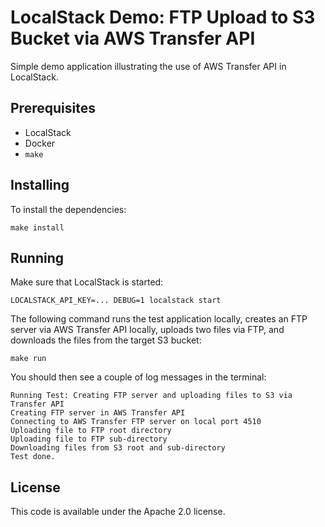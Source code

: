 # LocalStack Demo: FTP Upload to S3 Bucket via AWS Transfer API

Simple demo application illustrating the use of AWS Transfer API in LocalStack.

## Prerequisites

* LocalStack
* Docker
* `make`

## Installing

To install the dependencies:
```
make install
```

## Running

Make sure that LocalStack is started:
```
LOCALSTACK_API_KEY=... DEBUG=1 localstack start
```

The following command runs the test application locally, creates an FTP server via AWS Transfer API locally, uploads two files via FTP, and downloads the files from the target S3 bucket:
```
make run
```

You should then see a couple of log messages in the terminal:
```
Running Test: Creating FTP server and uploading files to S3 via Transfer API
Creating FTP server in AWS Transfer API
Connecting to AWS Transfer FTP server on local port 4510
Uploading file to FTP root directory
Uploading file to FTP sub-directory
Downloading files from S3 root and sub-directory
Test done.
```

## License

This code is available under the Apache 2.0 license.
